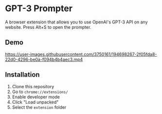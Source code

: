 # GPT-3 Prompter

A browser extension that allows you to use OpenAI's GPT-3 API on any website.
Press Alt+S to open the prompter.

## Demo
https://user-images.githubusercontent.com/3750161/194698267-2f05fda8-22d0-4296-be0a-f094b4b4aec3.mp4

## Installation

1. Clone this repository
2. Go to `chrome://extensions/`
3. Enable developer mode
4. Click "Load unpacked"
5. Select the `extension` folder
